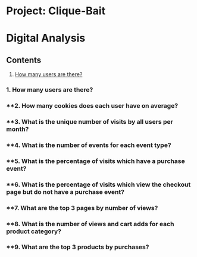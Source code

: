 # Project: Clique-Bait

# Digital Analysis

## Contents

  1. [How many users are there?](1.-How-many-users-are-there?)



### **1. How many users are there?**


### **2. How many cookies does each user have on average?


### **3. What is the unique number of visits by all users per month?


### **4. What is the number of events for each event type?


### **5. What is the percentage of visits which have a purchase event?


### **6. What is the percentage of visits which view the checkout page but do not have a purchase event?


### **7. What are the top 3 pages by number of views?


### **8. What is the number of views and cart adds for each product category?


### **9. What are the top 3 products by purchases?
